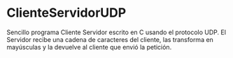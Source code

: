 # ClienteServidorUDP
Sencillo programa Cliente Servidor escrito en C usando el protocolo UDP. El Servidor recibe una cadena de caracteres del cliente, las transforma en mayúsculas y la devuelve al cliente que envió la petición.
